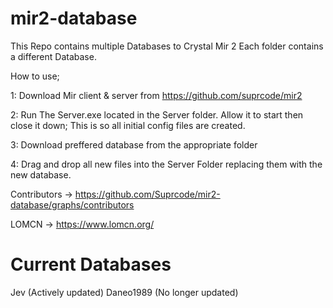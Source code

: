 # mir2-database

This Repo contains multiple Databases to Crystal Mir 2 
Each folder contains a different Database.

How to use;

1: Download Mir client & server from https://github.com/suprcode/mir2

2: Run The Server.exe located in the Server folder. Allow it to start then close it down; This is so all initial config files are created.

3: Download preffered database from the appropriate folder

4: Drag and drop all new files into the Server Folder replacing them with the new database.


Contributors -> https://github.com/Suprcode/mir2-database/graphs/contributors

LOMCN -> https://www.lomcn.org/

# Current Databases

Jev (Actively updated)
Daneo1989 (No longer updated)
